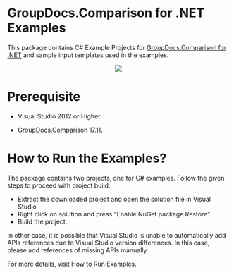 # GroupDocs.Comparison for .NET Examples

This package contains C# Example Projects for [GroupDocs.Comparison for .NET](https://www.groupdocs.com/) and sample input templates used in the examples.

<p align="center">
  <a title="Download complete GroupDocs.Comparison for .NET Example source code" href="https://github.com/groupdocs-comparison/GroupDocs.Comparison-for-.NET/archive/master.zip">
	<img src="https://raw.github.com/AsposeExamples/java-examples-dashboard/master/images/downloadZip-Button-Large.png" />
  </a>
</p>

# Prerequisite

+ Visual Studio 2012 or Higher.

+ GroupDocs.Comparison 17.11.


# How to Run the Examples?

The package contains two projects, one for C# examples. Follow the given steps to proceed with project build:

* Extract the downloaded project and open the solution file in Visual Studio
* Right click on solution and press "Enable NuGet package Restore"
* Build the project.

In other case, it is possible that Visual Studio is unable to automatically add APIs references due to Visual Studio version differences. In this case, please add references of missing APIs manually.

For more details, visit  [How to Run Examples](https://docs.groupdocs.com/display/Comparisonnet/How+to+Run+Examples).
